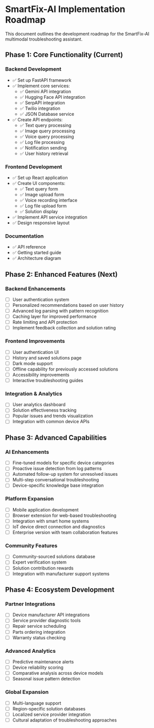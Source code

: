 # SmartFix-AI Implementation Roadmap

This document outlines the development roadmap for the SmartFix-AI multimodal troubleshooting assistant.

## Phase 1: Core Functionality (Current)

### Backend Development
- ✅ Set up FastAPI framework
- ✅ Implement core services:
  - ✅ Gemini API integration
  - ✅ Hugging Face API integration
  - ✅ SerpAPI integration
  - ✅ Twilio integration
  - ✅ JSON Database service
- ✅ Create API endpoints:
  - ✅ Text query processing
  - ✅ Image query processing
  - ✅ Voice query processing
  - ✅ Log file processing
  - ✅ Notification sending
  - ✅ User history retrieval

### Frontend Development
- ✅ Set up React application
- ✅ Create UI components:
  - ✅ Text query form
  - ✅ Image upload form
  - ✅ Voice recording interface
  - ✅ Log file upload form
  - ✅ Solution display
- ✅ Implement API service integration
- ✅ Design responsive layout

### Documentation
- ✅ API reference
- ✅ Getting started guide
- ✅ Architecture diagram

## Phase 2: Enhanced Features (Next)

### Backend Enhancements
- [ ] User authentication system
- [ ] Personalized recommendations based on user history
- [ ] Advanced log parsing with pattern recognition
- [ ] Caching layer for improved performance
- [ ] Rate limiting and API protection
- [ ] Implement feedback collection and solution rating

### Frontend Improvements
- [ ] User authentication UI
- [ ] History and saved solutions page
- [ ] Dark mode support
- [ ] Offline capability for previously accessed solutions
- [ ] Accessibility improvements
- [ ] Interactive troubleshooting guides

### Integration & Analytics
- [ ] User analytics dashboard
- [ ] Solution effectiveness tracking
- [ ] Popular issues and trends visualization
- [ ] Integration with common device APIs

## Phase 3: Advanced Capabilities

### AI Enhancements
- [ ] Fine-tuned models for specific device categories
- [ ] Proactive issue detection from log patterns
- [ ] Automated follow-up system for unresolved issues
- [ ] Multi-step conversational troubleshooting
- [ ] Device-specific knowledge base integration

### Platform Expansion
- [ ] Mobile application development
- [ ] Browser extension for web-based troubleshooting
- [ ] Integration with smart home systems
- [ ] IoT device direct connection and diagnostics
- [ ] Enterprise version with team collaboration features

### Community Features
- [ ] Community-sourced solutions database
- [ ] Expert verification system
- [ ] Solution contribution rewards
- [ ] Integration with manufacturer support systems

## Phase 4: Ecosystem Development

### Partner Integrations
- [ ] Device manufacturer API integrations
- [ ] Service provider diagnostic tools
- [ ] Repair service scheduling
- [ ] Parts ordering integration
- [ ] Warranty status checking

### Advanced Analytics
- [ ] Predictive maintenance alerts
- [ ] Device reliability scoring
- [ ] Comparative analysis across device models
- [ ] Seasonal issue pattern detection

### Global Expansion
- [ ] Multi-language support
- [ ] Region-specific solution databases
- [ ] Localized service provider integration
- [ ] Cultural adaptation of troubleshooting approaches
